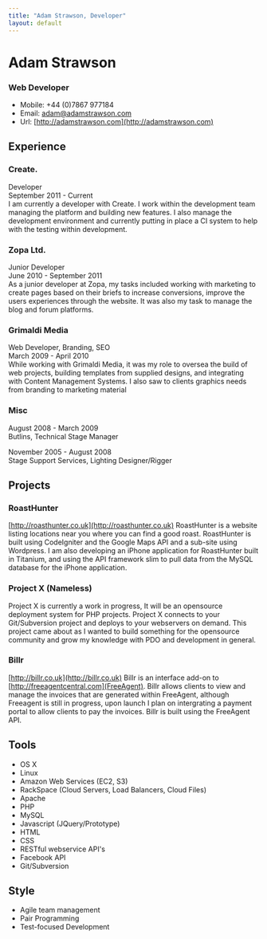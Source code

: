 ```yaml
---
title: "Adam Strawson, Developer"
layout: default
---
```


# Adam Strawson
### Web Developer

* Mobile: +44 (0)7867 977184
* Email: adam@adamstrawson.com
* Url: [http://adamstrawson.com](http://adamstrawson.com)

## Experience

### Create.
Developer  
September 2011 - Current  
I am currently a developer with Create. I work within the development team managing the platform and building new features. I also manage the development environment and currently putting in place a CI system to help with the testing within development.

### Zopa Ltd.
Junior Developer  
June 2010 - September 2011  
As a junior developer at Zopa, my tasks included working with marketing to create pages based on their briefs to increase conversions, improve the users experiences 
through the website. It was also my task to manage the blog and forum platforms.

### Grimaldi Media
Web Developer, Branding, SEO  
March 2009 - April 2010  
While working with Grimaldi Media, it was my role to oversea the build of web projects, building templates from supplied designs, and integrating with Content Management 
Systems. I also saw to clients graphics needs from branding to marketing material

### Misc
August 2008 - March 2009  
Butlins, Technical Stage Manager

November 2005 - August 2008  
Stage Support Services, Lighting Designer/Rigger

## Projects

### RoastHunter
[http://roasthunter.co.uk](http://roasthunter.co.uk)
RoastHunter is a website listing locations near you where you can find a good roast. RoastHunter is built using CodeIgniter and the Google Maps API and a sub-site using Wordpress. I am also developing an iPhone application for RoastHunter built in Titanium, and using the API framework slim to pull data from the MySQL database for the iPhone application.

### Project X (Nameless)
Project X is currently a work in progress, It will be an opensource deployment system for PHP projects. Project X connects to your Git/Subversion project and deploys to your webservers on demand. This project came about as I wanted to build something for the opensource community and grow my knowledge with PDO and development in general.

### Billr
[http://billr.co.uk](http://billr.co.uk)
Billr is an interface add-on to [http://freeagentcentral.com](FreeAgent). Billr allows clients to view and manage the invoices that are generated within FreeAgent, although Freeagent is still in progress, upon launch I plan on intergrating a payment portal to allow clients to pay the invoices. Billr is built using the FreeAgent API.

## Tools
* OS X
* Linux
* Amazon Web Services (EC2, S3)
* RackSpace (Cloud Servers, Load Balancers, Cloud Files)
* Apache
* PHP
* MySQL
* Javascript (JQuery/Prototype)
* HTML
* CSS
* RESTful webservice API's
* Facebook API
* Git/Subversion

## Style
* Agile team management
* Pair Programming
* Test-focused Development